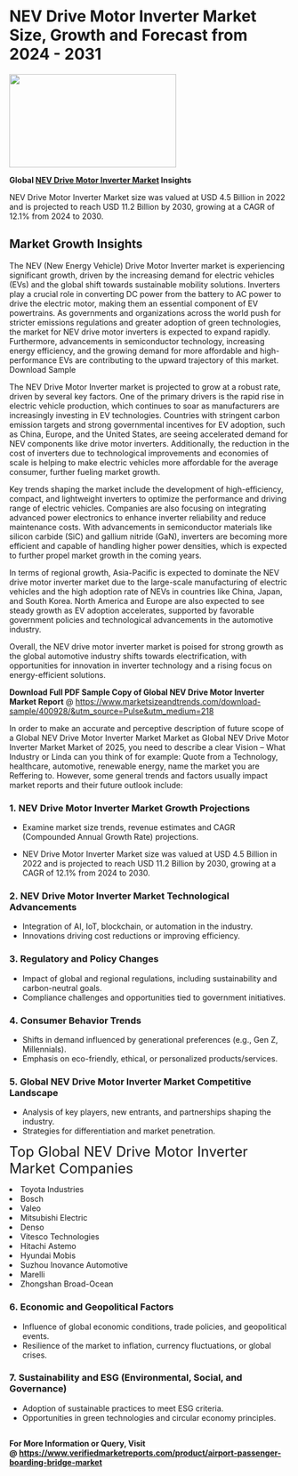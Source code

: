 <H1>NEV Drive Motor Inverter Market Size, Growth and Forecast from 2024 - 2031</H1><img class="aligncenter size-medium wp-image-584254" src="https://thirdeyenews.in/wp-content/uploads/2024/09/Global-Market-Research-300x168.jpeg" alt="" width="300" height="168" /><p><strong>Global&nbsp;<a href="https://www.marketsizeandtrends.com/download-sample/400928/&amp;utm_source=Pulse&amp;utm_medium=218">NEV Drive Motor Inverter Market</a> Insights</strong></p><p>NEV Drive Motor Inverter Market size was valued at USD 4.5 Billion in 2022 and is projected to reach USD 11.2 Billion by 2030, growing at a CAGR of 12.1% from 2024 to 2030.</p><p><h2>Market Growth Insights</h2> <p>The NEV (New Energy Vehicle) Drive Motor Inverter market is experiencing significant growth, driven by the increasing demand for electric vehicles (EVs) and the global shift towards sustainable mobility solutions. Inverters play a crucial role in converting DC power from the battery to AC power to drive the electric motor, making them an essential component of EV powertrains. As governments and organizations across the world push for stricter emissions regulations and greater adoption of green technologies, the market for NEV drive motor inverters is expected to expand rapidly. Furthermore, advancements in semiconductor technology, increasing energy efficiency, and the growing demand for more affordable and high-performance EVs are contributing to the upward trajectory of this market. Download Sample</p> <p>The NEV Drive Motor Inverter market is projected to grow at a robust rate, driven by several key factors. One of the primary drivers is the rapid rise in electric vehicle production, which continues to soar as manufacturers are increasingly investing in EV technologies. Countries with stringent carbon emission targets and strong governmental incentives for EV adoption, such as China, Europe, and the United States, are seeing accelerated demand for NEV components like drive motor inverters. Additionally, the reduction in the cost of inverters due to technological improvements and economies of scale is helping to make electric vehicles more affordable for the average consumer, further fueling market growth.</p> <p>Key trends shaping the market include the development of high-efficiency, compact, and lightweight inverters to optimize the performance and driving range of electric vehicles. Companies are also focusing on integrating advanced power electronics to enhance inverter reliability and reduce maintenance costs. With advancements in semiconductor materials like silicon carbide (SiC) and gallium nitride (GaN), inverters are becoming more efficient and capable of handling higher power densities, which is expected to further propel market growth in the coming years.</p> <p>In terms of regional growth, Asia-Pacific is expected to dominate the NEV drive motor inverter market due to the large-scale manufacturing of electric vehicles and the high adoption rate of NEVs in countries like China, Japan, and South Korea. North America and Europe are also expected to see steady growth as EV adoption accelerates, supported by favorable government policies and technological advancements in the automotive industry.</p> <p>Overall, the NEV drive motor inverter market is poised for strong growth as the global automotive industry shifts towards electrification, with opportunities for innovation in inverter technology and a rising focus on energy-efficient solutions.</p> <p></p><p><span class=""><strong>Download Full PDF Sample Copy of Global NEV Drive Motor Inverter Market Report</strong> @ <a href="https://www.marketsizeandtrends.com/download-sample/400928/&amp;utm_source=Pulse&amp;utm_medium=218" target="_blank">https://www.marketsizeandtrends.com/download-sample/400928/&amp;utm_source=Pulse&amp;utm_medium=218</a></span></p><p>In order to make an accurate and perceptive description of future scope of a Global&nbsp;NEV Drive Motor Inverter Market Market as Global&nbsp;NEV Drive Motor Inverter Market Market of 2025, you need to describe a clear Vision &ndash; What Industry or Linda can you think of for example: Quote from a Technology, healthcare, automotive, renewable energy, name the market you are Reffering to. However, some general trends and factors usually impact market reports and their future outlook include:</p><h3>1.&nbsp;<strong>NEV Drive Motor Inverter Market Growth Projections</strong></h3><ul><li>Examine market size trends, revenue estimates and CAGR (Compounded Annual Growth Rate) projections.</li><li><p>NEV Drive Motor Inverter Market size was valued at USD 4.5 Billion in 2022 and is projected to reach USD 11.2 Billion by 2030, growing at a CAGR of 12.1% from 2024 to 2030.</p></li></ul><h3>2.&nbsp;<strong>NEV Drive Motor Inverter Market Technological Advancements</strong></h3><ul><li>Integration of AI, IoT, blockchain, or automation in the industry.</li><li>Innovations driving cost reductions or improving efficiency.</li></ul><h3>3.&nbsp;<strong>Regulatory and Policy Changes</strong></h3><ul><li>Impact of global and regional regulations, including sustainability and carbon-neutral goals.</li><li>Compliance challenges and opportunities tied to government initiatives.</li></ul><h3>4.&nbsp;<strong>Consumer Behavior Trends</strong></h3><ul><li>Shifts in demand influenced by generational preferences (e.g., Gen Z, Millennials).</li><li>Emphasis on eco-friendly, ethical, or personalized products/services.</li></ul><h3>5.&nbsp;<strong>Global NEV Drive Motor Inverter Market Competitive Landscape</strong></h3><ul><li>Analysis of key players, new entrants, and partnerships shaping the industry.</li><li>Strategies for differentiation and market penetration.</li></ul><p data-pm-slice="1 1 []"><span style="color: inherit; font-family: inherit; font-size: 25px;">Top Global NEV Drive Motor Inverter Market Companies</span></p><div class="" data-test-id=""><p><li>Toyota Industries</li><li> Bosch</li><li> Valeo</li><li> Mitsubishi Electric</li><li> Denso</li><li> Vitesco Technologies</li><li> Hitachi Astemo</li><li> Hyundai Mobis</li><li> Suzhou Inovance Automotive</li><li> Marelli</li><li> Zhongshan Broad-Ocean</li></p></div><h3>6.&nbsp;<strong>Economic and Geopolitical Factors</strong></h3><ul><li>Influence of global economic conditions, trade policies, and geopolitical events.</li><li>Resilience of the market to inflation, currency fluctuations, or global crises.</li></ul><h3>7.&nbsp;<strong>Sustainability and ESG (Environmental, Social, and Governance)</strong></h3><ul><li>Adoption of sustainable practices to meet ESG criteria.</li><li>Opportunities in green technologies and circular economy principles.</li></ul><h2><strong style="font-size: 14px;">For More Information or Query, Visit @&nbsp;</strong><a style="background-color: #ffffff; font-size: 14px;" href="https://www.marketsizeandtrends.com/report/nev-drive-motor-inverter-market/" target="_blank">https://www.verifiedmarketreports.com/product/airport-passenger-boarding-bridge-market</a></h2>
